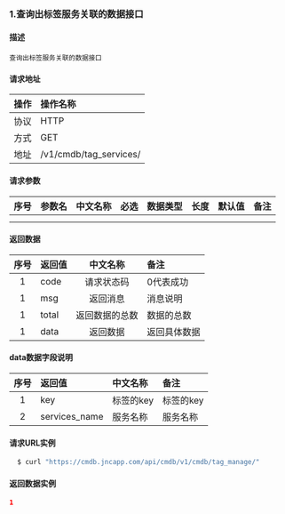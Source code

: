 ### 1.查询出标签服务关联的数据接口
#### 描述
```
查询出标签服务关联的数据接口
```
#### 请求地址

| 操作 | 操作名称               |
| :--: | :--------------------- |
| 协议 | HTTP                   |
| 方式 | GET                    |
| 地址 | /v1/cmdb/tag_services/ |

#### 请求参数

| 序号 | 参数名 | 中文名称 | 必选 | 数据类型 | 长度 | 默认值 | 备注 |
| ---- | :----- | :------- | :--- | :------- | :--- | :----- | :--- |
|      |        |          |      |          |      |        |      |
|      |        |          |      |          |      |        |      |

#### 返回数据
| 序号 | 返回值 |    中文名称    | 备注         |
| :--: | :----- | :------------: | :----------- |
|  1   | code   |   请求状态码   | 0代表成功    |
|  1   | msg    |    返回消息    | 消息说明     |
|  1   | total  | 返回数据的总数 | 数据的总数   |
|  1   | data   |    返回数据    | 返回具体数据 |

#### data数据字段说明

| 序号 | 返回值        | 中文名称  | 备注      |
| :--: | :------------ | :-------- | :-------- |
|  1   | key           | 标签的key | 标签的key |
|  2   | services_name | 服务名称  | 服务名称  |


#### 请求URL实例

``` bash
  $ curl "https://cmdb.jncapp.com/api/cmdb/v1/cmdb/tag_manage/"
```

#### 返回数据实例

``` json
1
```
